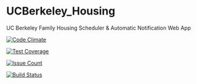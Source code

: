 # UCBerkeley_Housing
UC Berkeley Family Housing Scheduler &amp; Automatic Notification Web App

[![Code Climate](https://codeclimate.com/github/rails/rails/badges/gpa.svg)](https://codeclimate.com/github/rails/rails)

[![Test Coverage](https://codeclimate.com/github/rails/rails/badges/coverage.svg)](https://codeclimate.com/github/rails/rails/coverage)

[![Issue Count](https://codeclimate.com/github/rails/rails/badges/issue_count.svg)](https://codeclimate.com/github/rails/rails)

[![Build Status](https://travis-ci.org/mingujo/UCBerkeley_Housing.svg?branch=master)](https://travis-ci.org/mingujo/UCBerkeley_Housing)